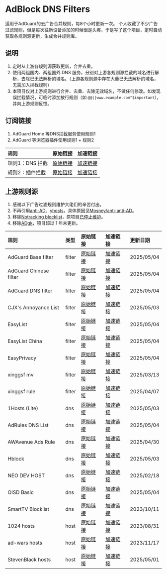 # AdBlock DNS Filters
适用于AdGuard的去广告合并规则，每8个小时更新一次。
个人收藏了不少广告过滤规则，但是每次往新设备添加的时候很是头疼，于是写了这个项目，定时自动获取各规则源更新，生成合并规则库。
## 说明
1. 定时从上游各规则源获取更新，合并去重。
2. 使用两组国内、两组国外 DNS 服务，分别对上游各规则源拦截的域名进行解析，去除已无法解析的域名。（上游各规则源中存在大量已无法解析的域名，无需加入拦截规则）
3. 本项目仅对上游规则进行合并、去重、去除无效域名，不做任何修改。如发现误拦截情况，可临时添加放行规则（如 `@@||www.example.com^$important`），并向上游规则反馈。

## 订阅链接
1. AdGuard Home 等DNS拦截服务使用规则1
2. AdGuard 等浏览器插件使用规则1 + 规则2

| 规则 | 原始链接 | 加速链接 |
|:-|:-|:-|
| 规则1：DNS 拦截 | [原始链接](https://raw.githubusercontent.com/217heidai/adblockfilters/main/rules/adblockdns.txt) | [加速链接](https://mirror.ghproxy.com/https://raw.githubusercontent.com/217heidai/adblockfilters/main/rules/adblockdns.txt) |
| 规则2：插件拦截 | [原始链接](https://raw.githubusercontent.com/217heidai/adblockfilters/main/rules/adblockfilters.txt) | [加速链接](https://mirror.ghproxy.com/https://raw.githubusercontent.com/217heidai/adblockfilters/main/rules/adblockfilters.txt) |
## 上游规则源
1. 感谢以下广告过滤规则维护大佬们的辛苦付出。
2. 不再引用[anti-AD](https://anti-ad.net/adguard.txt)、[yhosts](https://raw.githubusercontent.com/VeleSila/yhosts/master/hosts.txt)，具体原因见[Mosney/anti-anti-AD](https://github.com/Mosney/anti-anti-AD)。
3. 移除[Notracking blocklist](https://raw.githubusercontent.com/notracking/hosts-blocklists/master/adblock/adblock.txt)，原项目[已停止维护](https://github.com/notracking/hosts-blocklists/issues/900)。
4. 移除[ADgk](https://raw.githubusercontent.com/banbendalao/ADgk/master/ADgk.txt)，项目超过 1 年未更新。

| 规则 | 类型 | 原始链接 | 加速链接 | 更新日期 |
|:-|:-|:-|:-|:-|
| AdGuard Base filter | filter | [原始链接](https://raw.githubusercontent.com/AdguardTeam/FiltersRegistry/master/filters/filter_2_Base/filter.txt) | [加速链接](https://mirror.ghproxy.com/https://raw.githubusercontent.com/217heidai/adblockfilters/main/rules/AdGuard_Base_filter.txt) | 2025/05/04 |
| AdGuard Chinese filter | filter | [原始链接](https://raw.githubusercontent.com/AdguardTeam/FiltersRegistry/master/filters/filter_224_Chinese/filter.txt) | [加速链接](https://mirror.ghproxy.com/https://raw.githubusercontent.com/217heidai/adblockfilters/main/rules/AdGuard_Chinese_filter.txt) | 2025/05/04 |
| AdGuard DNS filter | filter | [原始链接](https://adguardteam.github.io/AdGuardSDNSFilter/Filters/filter.txt) | [加速链接](https://mirror.ghproxy.com/https://raw.githubusercontent.com/217heidai/adblockfilters/main/rules/AdGuard_DNS_filter.txt) | 2025/05/04 |
| CJX's Annoyance List | filter | [原始链接](https://raw.githubusercontent.com/cjx82630/cjxlist/master/cjx-annoyance.txt) | [加速链接](https://mirror.ghproxy.com/https://raw.githubusercontent.com/217heidai/adblockfilters/main/rules/CJX's_Annoyance_List.txt) | 2025/05/03 |
| EasyList | filter | [原始链接](https://easylist-downloads.adblockplus.org/easylist.txt) | [加速链接](https://mirror.ghproxy.com/https://raw.githubusercontent.com/217heidai/adblockfilters/main/rules/EasyList.txt) | 2025/05/04 |
| EasyList China | filter | [原始链接](https://easylist-downloads.adblockplus.org/easylistchina.txt) | [加速链接](https://mirror.ghproxy.com/https://raw.githubusercontent.com/217heidai/adblockfilters/main/rules/EasyList_China.txt) | 2025/05/04 |
| EasyPrivacy | filter | [原始链接](https://easylist-downloads.adblockplus.org/easyprivacy.txt) | [加速链接](https://mirror.ghproxy.com/https://raw.githubusercontent.com/217heidai/adblockfilters/main/rules/EasyPrivacy.txt) | 2025/05/04 |
| xinggsf mv | filter | [原始链接](https://raw.githubusercontent.com/xinggsf/Adblock-Plus-Rule/master/mv.txt) | [加速链接](https://mirror.ghproxy.com/https://raw.githubusercontent.com/217heidai/adblockfilters/main/rules/xinggsf_mv.txt) | 2025/03/13 |
| xinggsf rule | filter | [原始链接](https://raw.githubusercontent.com/xinggsf/Adblock-Plus-Rule/master/rule.txt) | [加速链接](https://mirror.ghproxy.com/https://raw.githubusercontent.com/217heidai/adblockfilters/main/rules/xinggsf_rule.txt) | 2025/04/07 |
| 1Hosts (Lite) | dns | [原始链接](https://raw.githubusercontent.com/badmojr/1Hosts/master/Lite/adblock.txt) | [加速链接](https://mirror.ghproxy.com/https://raw.githubusercontent.com/217heidai/adblockfilters/main/rules/1Hosts_(Lite).txt) | 2025/05/03 |
| AdRules DNS List | dns | [原始链接](https://raw.githubusercontent.com/Cats-Team/AdRules/main/dns.txt) | [加速链接](https://mirror.ghproxy.com/https://raw.githubusercontent.com/217heidai/adblockfilters/main/rules/AdRules_DNS_List.txt) | 2025/05/04 |
| AWAvenue Ads Rule | dns | [原始链接](https://raw.githubusercontent.com/TG-Twilight/AWAvenue-Ads-Rule/main/AWAvenue-Ads-Rule.txt) | [加速链接](https://mirror.ghproxy.com/https://raw.githubusercontent.com/217heidai/adblockfilters/main/rules/AWAvenue_Ads_Rule.txt) | 2025/04/30 |
| Hblock | dns | [原始链接](https://hblock.molinero.dev/hosts_adblock.txt) | [加速链接](https://mirror.ghproxy.com/https://raw.githubusercontent.com/217heidai/adblockfilters/main/rules/Hblock.txt) | 2025/05/03 |
| NEO DEV HOST | dns | [原始链接](https://raw.githubusercontent.com/neodevpro/neodevhost/master/lite_adblocker) | [加速链接](https://mirror.ghproxy.com/https://raw.githubusercontent.com/217heidai/adblockfilters/main/rules/NEO_DEV_HOST.txt) | 2025/02/18 |
| OISD Basic | dns | [原始链接](https://abp.oisd.nl/basic/) | [加速链接](https://mirror.ghproxy.com/https://raw.githubusercontent.com/217heidai/adblockfilters/main/rules/OISD_Basic.txt) | 2025/05/04 |
| SmartTV Blocklist | dns | [原始链接](https://raw.githubusercontent.com/Perflyst/PiHoleBlocklist/master/SmartTV-AGH.txt) | [加速链接](https://mirror.ghproxy.com/https://raw.githubusercontent.com/217heidai/adblockfilters/main/rules/SmartTV_Blocklist.txt) | 2023/10/11 |
| 1024 hosts | host | [原始链接](https://raw.githubusercontent.com/Goooler/1024_hosts/master/hosts) | [加速链接](https://mirror.ghproxy.com/https://raw.githubusercontent.com/217heidai/adblockfilters/main/rules/1024_hosts.txt) | 2023/08/31 |
| ad-wars hosts | host | [原始链接](https://raw.githubusercontent.com/jdlingyu/ad-wars/master/hosts) | [加速链接](https://mirror.ghproxy.com/https://raw.githubusercontent.com/217heidai/adblockfilters/main/rules/ad-wars_hosts.txt) | 2023/11/17 |
| StevenBlack hosts | host | [原始链接](https://raw.githubusercontent.com/StevenBlack/hosts/master/hosts) | [加速链接](https://mirror.ghproxy.com/https://raw.githubusercontent.com/217heidai/adblockfilters/main/rules/StevenBlack_hosts.txt) | 2025/05/01 |
